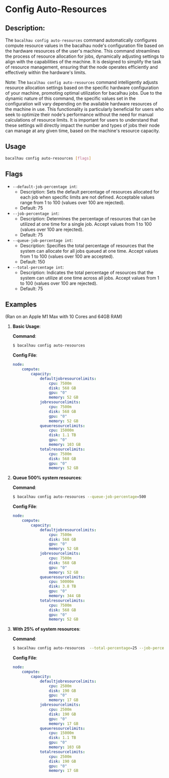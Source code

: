 # Config Auto-Resources

## Description:

The `bacalhau config auto-resources` command automatically configures compute resource values in the bacalhau node's configuration file based on the hardware resources of the user's machine. This command streamlines the process of resource allocation for jobs, dynamically adjusting settings to align with the capabilities of the machine. It is designed to simplify the task of resource management, ensuring that the node operates efficiently and effectively within the hardware's limits.

Note: The `bacalhau config auto-resources` command intelligently adjusts resource allocation settings based on the specific hardware configuration of your machine, promoting optimal utilization for bacalhau jobs. Due to the dynamic nature of this command, the specific values set in the configuration will vary depending on the available hardware resources of the machine in use. This functionality is particularly beneficial for users who seek to optimize their node's performance without the need for manual calculations of resource limits. It is important for users to understand that these settings will directly impact the number and types of jobs their node can manage at any given time, based on the machine's resource capacity.

## Usage

```bash
bacalhau config auto-resources [flags]
```

## Flags

* `--default-job-percentage int`:
  * Description: Sets the default percentage of resources allocated for each job when specific limits are not defined. Acceptable values range from 1 to 100 (values over 100 are rejected).
  * Default: 75
* `--job-percentage int`:
  * Description: Determines the percentage of resources that can be utilized at one time for a single job. Accept values from 1 to 100 (values over 100 are rejected).
  * Default: 75
* `--queue-job-percentage int`:
  * Description: Specifies the total percentage of resources that the system can allocate for all jobs queued at one time. Accept values from 1 to 100 (values over 100 are accepted).
  * Default: 150
* `--total-percentage int`:
  * Description: Indicates the total percentage of resources that the system can utilize at one time across all jobs. Accept values from 1 to 100 (values over 100 are rejected).
  * Default: 75

## Examples

(Ran on an Apple M1 Max with 10 Cores and 64GB RAM)

1.  **Basic Usage**:

    **Command**:

    ```bash
    $ bacalhau config auto-resources
    ```

    **Config File**:

    ```yaml
    node:
        compute:
            capacity:
                defaultjobresourcelimits:
                    cpu: 7500m
                    disk: 568 GB
                    gpu: "0"
                    memory: 52 GB
                jobresourcelimits:
                    cpu: 7500m
                    disk: 568 GB
                    gpu: "0"
                    memory: 52 GB
                queueresourcelimits:
                    cpu: 15000m
                    disk: 1.1 TB
                    gpu: "0"
                    memory: 103 GB
                totalresourcelimits:
                    cpu: 7500m
                    disk: 568 GB
                    gpu: "0"
                    memory: 52 GB
    ```
2.  **Queue 500% system resources**:

    **Command**:

    ```bash
    $ bacalhau config auto-resources --queue-job-percentage=500
    ```

    **Config File**:

    ```yaml
    node:
        compute:
            capacity:
                defaultjobresourcelimits:
                    cpu: 7500m
                    disk: 568 GB
                    gpu: "0"
                    memory: 52 GB
                jobresourcelimits:
                    cpu: 7500m
                    disk: 568 GB
                    gpu: "0"
                    memory: 52 GB
                queueresourcelimits:
                    cpu: 50000m
                    disk: 3.8 TB
                    gpu: "0"
                    memory: 344 GB
                totalresourcelimits:
                    cpu: 7500m
                    disk: 568 GB
                    gpu: "0"
                    memory: 52 GB
    ```
3.  **With 25% of system resources**:

    **Command**:

    ```bash
    $ bacalhau config auto-resources  --total-percentage=25 --job-percentage=25 --default-job-percentage=25
    ```

    **Config File**:

    ```yaml
    node:
        compute:
            capacity:
                defaultjobresourcelimits:
                    cpu: 2500m
                    disk: 190 GB
                    gpu: "0"
                    memory: 17 GB
                jobresourcelimits:
                    cpu: 2500m
                    disk: 190 GB
                    gpu: "0"
                    memory: 17 GB
                queueresourcelimits:
                    cpu: 15000m
                    disk: 1.1 TB
                    gpu: "0"
                    memory: 103 GB
                totalresourcelimits:
                    cpu: 2500m
                    disk: 190 GB
                    gpu: "0"
                    memory: 17 GB
    ```

